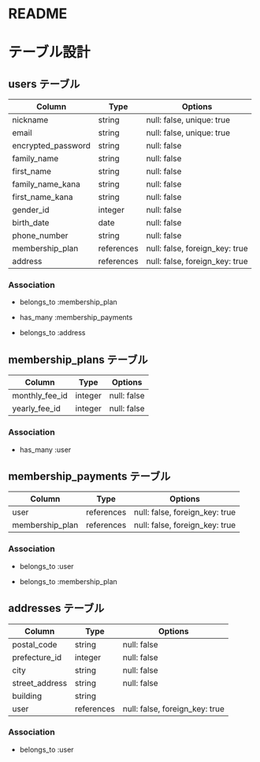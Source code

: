 # README

# テーブル設計

## users テーブル

| Column             | Type       | Options                        |
| ------------------ | ---------- | ------------------------------ |
| nickname           | string     | null: false, unique: true      |
| email              | string     | null: false, unique: true      |
| encrypted_password | string     | null: false                    |
| family_name        | string     | null: false                    |
| first_name         | string     | null: false                    |
| family_name_kana   | string     | null: false                    |
| first_name_kana    | string     | null: false                    |
| gender_id          | integer    | null: false                    |
| birth_date         | date       | null: false                    |
| phone_number       | string     | null: false                    |
| membership_plan    | references | null: false, foreign_key: true |
| address            | references | null: false, foreign_key: true |

### Association

<!-- # membership_plansテーブルとのアソシエーション -->

- belongs_to :membership_plan
<!-- # membership_paymentsテーブルとのアソシエーション -->
- has_many :membership_payments
<!-- # addressesテーブルとのアソシエーション -->
- belongs_to :address

## membership_plans テーブル

| Column         | Type    | Options     |
| -------------- | ------- | ----------- |
| monthly_fee_id | integer | null: false |
| yearly_fee_id  | integer | null: false |

### Association

<!-- # usersテーブルとのアソシエーション -->

- has_many :user

## membership_payments テーブル

| Column          | Type       | Options                        |
| --------------- | ---------- | ------------------------------ |
| user            | references | null: false, foreign_key: true |
| membership_plan | references | null: false, foreign_key: true |

### Association

<!-- # usersテーブルとのアソシエーション -->

- belongs_to :user
<!-- # membership_planテーブルとのアソシエーション -->
- belongs_to :membership_plan

## addresses テーブル

| Column         | Type       | Options                        |
| -------------- | ---------- | ------------------------------ |
| postal_code    | string     | null: false                    |
| prefecture_id  | integer    | null: false                    |
| city           | string     | null: false                    |
| street_address | string     | null: false                    |
| building       | string     |                                |
| user           | references | null: false, foreign_key: true |

### Association

<!-- # usersテーブルとのアソシエーション -->

- belongs_to :user
